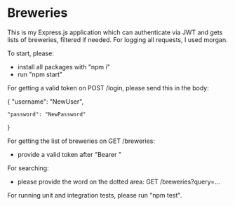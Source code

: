 # Breweries

This is my Express.js application which can authenticate via JWT and gets lists of breweries, filtered if needed.
For logging all requests, I used morgan.

To start, please:
- install all packages with "npm i"
- run "npm start"


For getting a valid token on POST /login, please send this in the body:

{
	"username": "NewUser",
	
	"password": "NewPassword"
}


For getting the list of breweries on GET /breweries:
- provide a valid token after "Bearer "


For searching:
- please provide the word on the dotted area: GET /breweries?query=...


For running unit and integration tests, please run "npm test".
